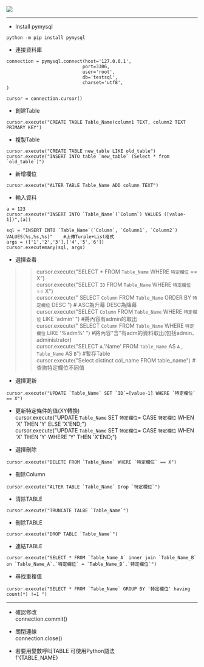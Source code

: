 <img src="https://upload.wikimedia.org/wikipedia/zh/thumb/6/62/MySQL.svg/1200px-MySQL.svg.png" style="display:block; margin:auto;"></img>
  
------------------------

- Install pymysql  

```
python -m pip install pymysql  
```

- 連接資料庫  

```
connection = pymysql.connect(host='127.0.0.1',
                            port=3306,
                            user='root',
                            db='testsql',
                            charset='utf8',
)

cursor = connection.cursor()
```
- 創建Table
```
cursor.execute("CREATE TABLE Table_Name(column1 TEXT, column2 TEXT PRIMARY KEY")
```
- 複製Table
```
cursor.execute("CREATE TABLE new_table LIKE old_table")
cursor.execute("INSERT INTO table `new_table` (Select * from `old_table`)")
```
- 新增欄位
```
cursor.execute("ALTER TABLE Table_Name ADD column TEXT")
```
- 輸入資料
```
a = 123
cursor.execute("INSERT INTO `Table_Name`(`Column`) VALUES ([value-1])",(a))

sql = "INSERT INTO `Table_Name`(`Column`, `Column1`, `Column2`) VALUES(%s,%s,%s)"    #上傳Turple+List格式
args = (['1','2','3'],['4','5','6'])
cursor.executemany(sql, args)
```
- 選擇查看
>> cursor.execute("SELECT * FROM `Table_Name` WHERE `特定欄位` == X")  
>> cursor.execute("SELECT `ID` FROM `Table_Name` WHERE `特定欄位` == X")  
>> cursor.execute(" SELECT  `Column`  FROM `Table_Name` ORDER BY  `特定欄位` DESC ")          # ASC為升幕   DESC為降幕  
>> cursor.execute("SELECT  `Column`  FROM `Table_Name` WHERE  `特定欄位` LIKE  'admin' ")     #將內容有admin的取出  
>> cursor.execute(" SELECT  `Column`  FROM `Table_Name` WHERE  `特定欄位` LIKE  '%adm%' ")    #將內容"含"有adm的資料取出(包括admin、administrator)  
>> cursor.execute("SELECT `A`.'Name' FROM `Table_Name` AS `A` , `Table_Name` AS `B`")        #暫存Table  
>> cursor.execute("Select distinct col_name FROM table_name")                                #查詢特定欄位不同值  

- 選擇更新
```
cursor.execute("UPDATE `Table_Name` SET `ID`=[value-1] WHERE `特定欄位` == X")
```
- 更新特定條件的值(XY轉換)  
cursor.execute("UPDATE `Table_Name` SET `特定欄位`= CASE `特定欄位` WHEN 'X' THEN 'Y' ELSE 'X'END;")  
cursor.execute("UPDATE `Table_Name` SET `特定欄位`= CASE `特定欄位` WHEN 'X' THEN 'Y' WHERE 'Y' THEN 'X'END;")  

- 選擇刪除
```
cursor.execute("DELETE FROM `Table_Name` WHERE `特定欄位` == X")
```
- 刪除Column
```
cursor.execute("ALTER TABLE `Table_Name` Drop `特定欄位`")
```
- 清除TABLE
```
cursor.execute("TRUNCATE TALBE `Table_Name`")
```
- 刪除TABLE
```
cursor.execute("DROP TABLE `Table_Name`")
```
- 連結TABLE
```
cursor.execute("SELECT * FROM `Table_Name_A` inner join `Table_Name_B` on `Table_Name_A`.`特定欄位` = `Table_Name_B`.`特定欄位`")
```
- 尋找重複值
```
cursor.execute("SELECT * FROM `Table_Name` GROUP BY '特定欄位' having count(*) !=1 ")
```
-------------------------------
- 確認修改  
connection.commit()    
- 關閉連線  
connection.close()       

- 若要用變數呼叫TABLE   可使用Python語法   
f'{TABLE_NAME}
